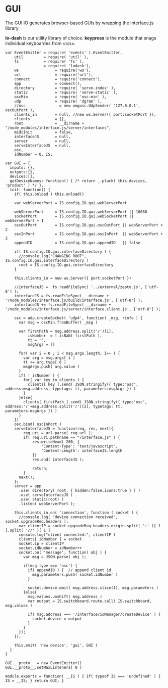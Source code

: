 GUI
===
The GUI IO generates browser-based GUIs by wrapping the interface.js library

**lo-dash** is our utility library of choice. **keypress** is the module that snags individual keyboardes from `stdin`.

    var EventEmitter = require( 'events' ).EventEmitter,
        util         = require( 'util' ),
        fs           = require( 'fs' ),
        _            = require( 'lodash'),
        ws                = require('ws'),
        url               = require('url'),
        connect           = require('connect'),
        app               = connect(),
        directory         = require( 'serve-index' ),
        static            = require( 'serve-static' ),
        oscMin            = require( 'osc-min' ),
        udp               = require( 'dgram' ),
        //osc               = new omgosc.UdpSender( '127.0.0.1', oscOutPort ),
        clients_in        = null, //new ws.Server({ port:socketPort }),
        clients           = {},
        root              = __dirname + "/node_modules/interface.js/server/interfaces",
        midiInit          = false,
        interfaceJS       = null,
        server            = null,
        serveInterfaceJS  = null,
        osc,
        idNumber = 0, IS;
        
    var GUI = {
      inputs: {},
      outputs:{},
      devices:[],
      getDeviceNames: function() { /* return _.pluck( this.devices, 'product' ) */ },
      init: function() {
        if( this.onload ) this.onload()
    
        var webServerPort = IS.config.IO.gui.webServerPort
    
        webServerPort     = IS.config.IO.gui.webServerPort || 10080
        socketPort        = IS.config.IO.gui.webSocketPort || webServerPort + 1
        oscOutPort        = IS.config.IO.gui.oscOutPort || webServerPort + 2
        oscInPort         = IS.config.IO.gui.oscInPort  || webServerPort + 3
        appendID          = IS.config.IO.gui.appendID   || false
                
        if( IS.config.IO.gui.interfaceDirectory ) {
          //console.log("CHANGING ROOT", IS.config.IO.gui.interfaceDirectory )
          root = IS.config.IO.gui.interfaceDirectory
        }
        
        this.clients_in = new ws.Server({ port:socketPort })
    
        //interfaceJS =  fs.readFileSync( '../external/zepto.js', ['utf-8'] );
        interfaceJS = fs.readFileSync( __dirname + '/node_modules/interface.js/build/interface.js', ['utf-8'] );
        interfaceJS += fs.readFileSync( __dirname + '/node_modules/interface.js/server/interface.client.js', ['utf-8'] );
    
        osc = udp.createSocket( 'udp4', function( _msg, rinfo ) {
          var msg = oscMin.fromBuffer( _msg )
      
          var firstPath = msg.address.split('/')[1],
              isNumber  = ! isNaN( firstPath ),
              tt = '',
              msgArgs = []

          for( var i = 0 ; i < msg.args.length; i++ ) {
            var arg = msg.args[ i ]
            tt += arg.type[ 0 ]
            msgArgs.push( arg.value )
          }
          if( ! isNumber ) {
            for( var key in clients ) {
              clients[ key ].send( JSON.stringify({ type:'osc', address:msg.address, typetags: tt, parameters:msgArgs }) )
            }
          }else{
            clients[ firstPath ].send( JSON.stringify({ type:'osc', address:'/'+msg.address.split('/')[2], typetags: tt, parameters:msgArgs }) )
          }
        })
        osc.bind( oscInPort )
        serveInterfaceJS = function(req, res, next){
        	req.uri = url.parse( req.url );
        	if( req.uri.pathname == "/interface.js" ) {
        		res.writeHead( 200, {
        			'Content-Type': 'text/javascript',
        			'Content-Length': interfaceJS.length
        		})
        		res.end( interfaceJS );

        		return;
        	}
          next();
        };
        server = app
          .use( directory( root, { hidden:false,icons:true } ) )
          .use( serveInterfaceJS )
          .use( static(root) )
          .listen( webServerPort );
      
        this.clients_in.on( 'connection', function ( socket ) {
          //console.log( "device connection received", socket.upgradeReq.headers );
          var clientIP = socket.upgradeReq.headers.origin.split( ':' )[ 1 ].split( '//' )[ 1 ]
          console.log("client connected:", clientIP )
          clients[ idNumber ] = socket
          socket.ip = clientIP
          socket.idNumber = idNumber++
          socket.on( 'message', function( obj ) {
            var msg = JSON.parse( obj );
        
            if(msg.type === 'osc') {
              if( appendID ) {  // append client id
                msg.parameters.push( socket.idNumber )
              }

              socket.device.emit( msg.address.slice(1), msg.parameters )
            }else{
              msg.values.unshift( msg.address )
              var output = IS.switchboard.route.call( IS.switchboard, msg.values )
          
              if( msg.address === '/interface/ioManager/createDevice' ) {
                socket.device = output
              }
            }
          });
        });
    
        this.emit( 'new device', 'gui', GUI )
      }
    }

    GUI.__proto__ = new EventEmitter()
    GUI.__proto__.setMaxListeners( 0 )

    module.exports = function( __IS ) { if( typeof IS === 'undefined' ) { IS = __IS; } return GUI; }